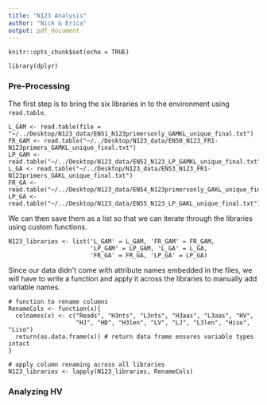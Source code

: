 ```yaml
---
title: "N123 Analysis"
author: "Nick & Erica"
output: pdf_document
---
```


```{r setup, include=FALSE}
knitr::opts_chunk$set(echo = TRUE)
```

```{r, include = FALSE}
library(dplyr)
```

### Pre-Processing

The first step is to bring the six libraries in to the environment using `read.table`.

```{r, echo = FALSE}
L_GAM <- read.table(file = "~/../Desktop/N123_data/EN51_N123primersonly_GAMKL_unique_final.txt")
FR_GAM <- read.table("~/../Desktop/N123_data/EN50_N123_FR1-N123primers_GAMKL_unique_final.txt")
LP_GAM <- read.table("~/../Desktop/N123_data/EN52_N123_LP_GAMKL_unique_final.txt")
L_GA <- read.table("~/../Desktop/N123_data/EN53_N123_FR1-N123primers_GAKL_unique_final.txt")
FR_GA <- read.table("~/../Desktop/N123_data/EN54_N123primersonly_GAKL_unique_final.txt")
LP_GA <- read.table("~/../Desktop/N123_data/EN55_N123_LP_GAKL_unique_final.txt")
```

We can then save them as a list so that we can iterate through the libraries using custom functions.

```{r}
N123_libraries <- list('L_GAM' = L_GAM, 'FR_GAM' = FR_GAM,
                       'LP_GAM' = LP_GAM, 'L_GA' = L_GA,
                       'FR_GA' = FR_GA, 'LP_GA' = LP_GA)
```

Since our data didn't come with attribute names embedded in the files, we will have to write a function and apply it across the libraries to manually add variable names.

```{r}
# function to rename columns
RenameCols <- function(x){
  colnames(x) <- c("Reads", "H3nts", "L3nts", "H3aas", "L3aas", "HV",
                   "HJ", "HD", "H3len", "LV", "LJ", "L3len", "Hiso", "Liso")
  return(as.data.frame(x)) # return data frame ensures variable types intact
}

# apply column renaming across all libraries
N123_libraries <- lapply(N123_libraries, RenameCols)
```


### Analyzing HV






